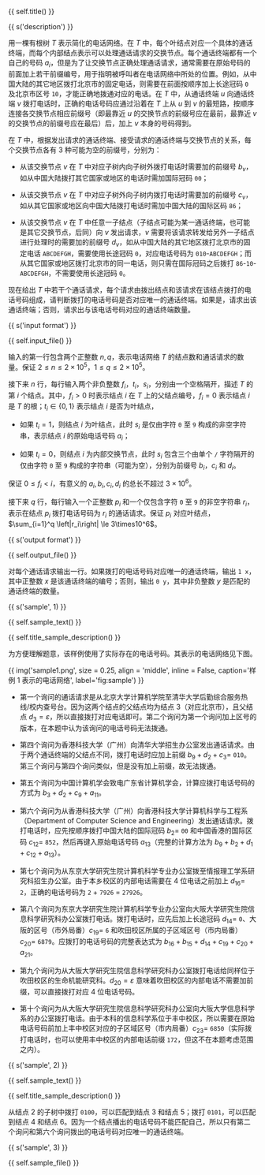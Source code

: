 {{ self.title() }}

{{ s('description') }}

用一棵有根树 $T$ 表示简化的电话网络。在 $T$ 中，每个叶结点对应一个具体的通话终端，而每个内部结点表示可以处理通话请求的交换节点。每个通话终端都有一个自己的号码 $a_i$，但是为了让交换节点正确处理通话请求，通常需要在原始号码的前面加上若干前缀编号，用于指明被呼叫者在电话网络中所处的位置。例如，从中国大陆的其它地区拨打北京市的固定电话，则需要在前面按顺序加上长途冠码 `0` 及北京市区号 `10`，才能正确地拨通对应的电话。在 $T$ 中，从通话终端 $u$ 向通话终端 $v$ 拨打电话时，正确的电话号码应通过沿着在 $T$ 上从 $u$ 到 $v$ 的最短路，按顺序连接各交换节点相应前缀号（即最靠近 $u$ 的交换节点的前缀号应在最前，最靠近 $v$ 的交换节点的前缀号应在最后）后，加上 $v$ 本身的号码得到。

在 $T$ 中，根据发出请求的通话终端、接受请求的通话终端与交换节点的关系，每个交换节点各有 $3$ 种可能为空的前缀号，分别为：

- 从该交换节点 $v$ 在 $T$ 中对应子树内向子树外拨打电话时需要加的前缀号 $b_v$，如从中国大陆拨打其它国家或地区的电话时需加国际冠码 `00`；

- 从该交换节点 $v$ 在 $T$ 中对应子树外向子树内拨打电话时需要加的前缀号 $c_v$，如从其它国家或地区向中国大陆拨打电话时需加中国大陆的国际区码 `86`；

- 从该交换节点 $v$ 在 $T$ 中任意一子结点（子结点可能为某一通话终端，也可能是其它交换节点，后同）向 $v$ 发出请求，$v$ 需要将该请求转发给另外一子结点进行处理时的需要加的前缀号 $d_v$，如从中国大陆的其它地区拨打北京市的固定电话 `ABCDEFGH`，需要使用长途冠码 `0`，对应电话号码为 `010`-`ABCDEFGH`；而从其它国家或地区拨打北京市的同一电话，则只需在国际冠码之后拨打 `86`-`10`-`ABCDEFGH`，不需要使用长途冠码 `0`。

现在给出 $T$ 中若干个通话请求，每个请求由拨出结点和该请求在该结点拨打的电话号码组成，请判断拨打的电话号码是否对应唯一的通话终端。如果是，请求出该通话终端；否则，请求出与该电话号码对应的通话终端数量。

{{ s('input format') }}

{{ self.input_file() }}

输入的第一行包含两个正整数 $n, q$，表示电话网络 $T$ 的结点数和通话请求的数量。保证 $2\le n\le 2\times 10^5$，$1\le q\le 2\times 10^5$。

接下来 $n$ 行，每行输入两个非负整数 $f_i$，$t_i$，$s_i$，分别由一个空格隔开，描述 $T$ 的第 $i$ 个结点。其中，$f_i>0$ 时表示结点 $i$ 在 $T$ 上的父结点编号，$f_i=0$ 表示结点 $i$ 是 $T$ 的根；$t_i\in\{0,1\}$ 表示结点 $i$ 是否为叶结点，

- 如果 $t_i=1$，则结点 $i$ 为叶结点，此时 $s_i$ 是仅由字符 `0` 至 `9` 构成的非空字符串，表示结点 $i$ 的原始电话号码 $a_i$；

- 如果 $t_i = 0$，则结点 $i$ 为内部交换节点，此时 $s_i$ 包含三个由单个 `/` 字符隔开的仅由字符 `0` 至 `9` 构成的字符串（可能为空），分别为前缀号 $b_i$，$c_i$ 和 $d_i$。

保证 $0\le f_i < i$，有意义的 $a_i, b_i, c_i, d_i$ 的总长不超过 $3\times 10^6$。

接下来 $q$ 行，每行输入一个正整数 $p_i$ 和一个仅包含字符 `0` 至 `9` 的非空字符串 $r_i$，表示在结点 $p_i$ 拨打电话号码为 $r_i$ 的通话请求。保证 $p_i$ 对应叶结点，$\sum_{i=1}^q \left|r_i\right| \le 3\times10^6$。

{{ s('output format') }}

{{ self.output_file() }}

对每个通话请求输出一行。如果拨打的电话号码对应唯一的通话终端，输出 `1 x`，其中正整数 $x$ 是该通话终端的编号；否则，输出 `0 y`，其中非负整数 $y$ 是匹配的通话终端的数量。

{{ s('sample', 1) }}

{{ self.sample_text() }}

{{ self.title_sample_description() }}

为方便理解题意，该样例使用了实际存在的电话号码。其表示的电话网络见下图。

{{ img('sample1.png', size = 0.25, align = 'middle', inline = False, caption='样例 1 表示的电话网络', label='fig:sample') }}

- 第一个询问的通话请求是从北京大学计算机学院至清华大学后勤综合服务热线/校内查号台。因为这两个结点的父结点均为结点 $3$（对应北京市），且父结点 $d_3=\varepsilon$，所以直接拨打对应电话即可。第二个询问为第一个询问加上区号的版本，在本题中认为该询问的电话号码无法拨通。

- 第四个询问为香港科技大学（广州）向清华大学招生办公室发出通话请求。由于两个通话终端的父结点不同，拨打电话时应加上前缀 $b_9 + d_2 + c_3=$ `010`。第三个询问与第四个询问类似，但是没有加上前缀，故无法拨通。

- 第五个询问为中国计算机学会致电广东省计算机学会，计算应拨打电话号码的方式为 $b_3 + d_2 + c_9 + a_{11}$。

- 第六个询问为从香港科技大学（广州）向香港科技大学计算机科学与工程系（Department of Computer Science and Engineering）发出通话请求。拨打电话时，应先按顺序拨打中国大陆的国际冠码 $b_2=$ `00` 和中国香港的国际区码 $c_{12}=$ `852`，然后再键入原始电话号码 $a_{13}$（完整的计算方法为 $b_9 + b_2 + d_1 + c_{12} + a_{13}$）。

- 第七个询问为从东京大学研究生院计算机科学专业办公室拨至情报理工学系研究科招生办公室。由于本乡校区的内部电话需要在 $4$ 位电话之前加上 $d_{16}=$ `2`，正确的电话号码为 `2` $+$ `7926` $=$ `27926`。

- 第八个询问为东京大学研究生院计算机科学专业办公室向大阪大学研究生院信息科学研究科办公室拨打电话。拨打电话时，应先后加上长途冠码 $d_{14}=$ `0`、大阪的区号（市外局番）$c_{19}=$ `6` 和吹田校区所属的子区域区号（市内局番）$c_{20}=$ `6879`。应拨打的电话号码的完整表达式为 $b_{16}+b_{15}+d_{14}+c_{19}+c_{20}+a_{21}$。

- 第九个询问为从大阪大学研究生院信息科学研究科办公室拨打电话给同样位于吹田校区的生命机能研究科。$d_{20}=\varepsilon$ 意味着吹田校区的内部电话不需要加前缀，可以直接拨打对应 $4$ 位电话号码。

- 第十个询问为从大阪大学研究生院信息科学研究科办公室向大阪大学信息科学系的办公室拨打电话。由于本科的信息科学系位于丰中校区，所以需要在原始电话号码前加上丰中校区对应的子区域区号（市内局番）$c_{23}=$ `6850`（实际拨打电话时，也可以使用丰中校区的内部电话前缀 `172`，但这不在本题考虑范围之内）。

{{ s('sample', 2) }}

{{ self.sample_text() }}

{{ self.title_sample_description() }}

从结点 $2$ 的子树中拨打 `0100`，可以匹配到结点 $3$ 和结点 $5$；拨打 `0101`，可以匹配到结点 $4$ 和结点 $6$。因为一个结点播出的电话号码不能匹配自己，所以只有第二个询问和第六个询问拨出的电话号码对应唯一的通话终端。

{{ s('sample', 3) }}

{{ self.sample_file() }}